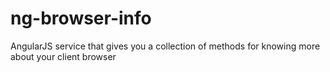 ng-browser-info
===============

AngularJS service that gives you a collection of methods for knowing more about your client browser
